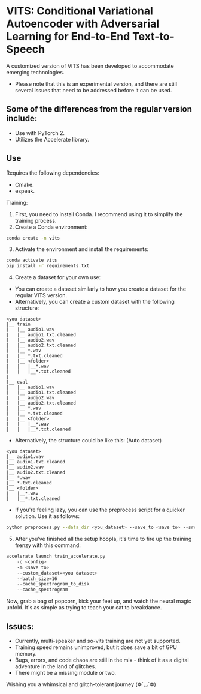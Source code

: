 # VITS: Conditional Variational Autoencoder with Adversarial Learning for End-to-End Text-to-Speech

A customized version of VITS has been developed to accommodate emerging technologies.

- Please note that this is an experimental version, and there are still several issues that need to be addressed before it can be used.

## Some of the differences from the regular version include:
- Use with PyTorch 2.
- Utilizes the Accelerate library.

## Use
Requires the following dependencies:
- Cmake.
- espeak.

Training:
1. First, you need to install Conda. I recommend using it to simplify the training process.
2. Create a Conda environment:
```bash 
conda create -n vits
```
3. Activate the environment and install the requirements:
```bash 
conda activate vits
pip install -r requirements.txt
```

4. Create a dataset for your own use:
- You can create a dataset similarly to how you create a dataset for the regular VITS version.
- Alternatively, you can create a custom dataset with the following structure:
```
<you dataset>
|__ train
|   |__ audio1.wav
|   |__ audio1.txt.cleaned
|   |__ audio2.wav
|   |__ audio2.txt.cleaned
|   |__ *.wav
|   |__ *.txt.cleaned
|   |__ <folder>
|   |   |__*.wav
|   |   |__*.txt.cleaned
|
|__ eval
|   |__ audio1.wav
|   |__ audio1.txt.cleaned
|   |__ audio2.wav
|   |__ audio2.txt.cleaned
|   |__ *.wav
|   |__ *.txt.cleaned
|   |__ <folder>
|   |   |__*.wav
|   |   |__*.txt.cleaned
```
- Alternatively, the structure could be like this: (Auto dataset)
```
<you dataset>
|__ audio1.wav
|__ audio1.txt.cleaned
|__ audio2.wav
|__ audio2.txt.cleaned
|__ *.wav
|__ *.txt.cleaned
|__ <folder>
|   |__*.wav
|   |__*.txt.cleaned
```
- If you're feeling lazy, you can use the preprocess script for a quicker solution. Use it as follows:
```bash
python preprocess.py --data_dir <you_dataset> --save_to <save to> --src_lang <language of audio> --text_cleaners <text_cleaners>
```
5. After you've finished all the setup hoopla, it's time to fire up the training frenzy with this command:
```bash
accelerate launch train_accelerate.py 
    -c <config> 
    -m <save to>
    --custom_dataset=<you dataset>
    --batch_size=16 
    --cache_spectrogram_to_disk
    --cache_spectrogram
```

Now, grab a bag of popcorn, kick your feet up, and watch the neural magic unfold. It's as simple as trying to teach your cat to breakdance.



## Issues:
- Currently, multi-speaker and so-vits training are not yet supported.
- Training speed remains unimproved, but it does save a bit of GPU memory.
- Bugs, errors, and code chaos are still in the mix - think of it as a digital adventure in the land of glitches.
- There might be a missing module or two.

Wishing you a whimsical and glitch-tolerant journey (❁´◡`❁)



